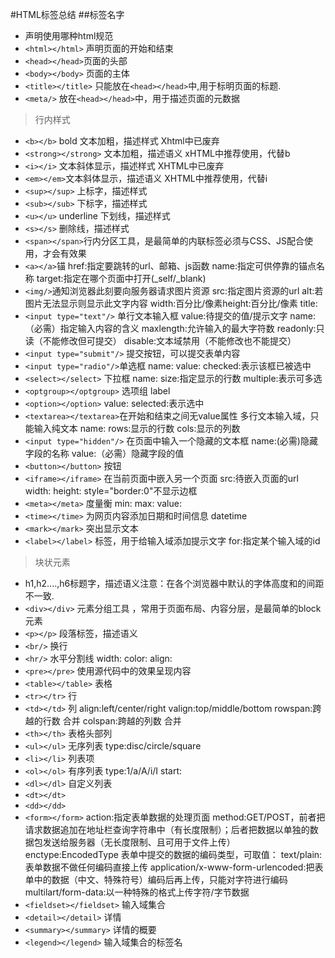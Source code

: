 #HTML标签总结
##标签名字
+ <!DOCTYPE> 声明使用哪种html规范
+ `<html></html>` 声明页面的开始和结束
+ `<head></head>`页面的头部
+ `<body></body>` 页面的主体
+ `<title></title>` 只能放在`<head></head>`中,用于标明页面的标题.
+ `<meta/>` 放在`<head></head>`中，用于描述页面的元数据
> 行内样式

+ `<b></b>` bold   文本加粗，描述样式 Xhtml中已废弃
+ `<strong></strong>` 文本加粗，描述语义 xHTML中推荐使用，代替b
+ `<i></i>` 文本斜体显示，描述样式 XHTML中已废弃
+ `<em></em>`文本斜体显示，描述语义 XHTML中推荐使用，代替i
+ `<sup></sup>` 上标字，描述样式
+ `<sub></sub>` 下标字，描述样式
+ `<u></u>` underline 下划线，描述样式
+ `<s></s>` 删除线，描述样式
+ `<span></span>`行内分区工具，是最简单的内联标签必须与CSS、JS配合使用，才会有效果
+ `<a></a>`锚 href:指定要跳转的url、邮箱、js函数 name:指定可供停靠的锚点名称 target:指定在哪个页面中打开(_self/_blank)
+ `<img/>`通知浏览器此刻要向服务器请求图片资源 src:指定图片资源的url alt:若图片无法显示则显示此文字内容 width:百分比/像素height:百分比/像素 title:
+ `<input type="text"/>` 单行文本输入框 value:待提交的值/提示文字 name:（必需）指定输入内容的含义 maxlength:允许输入的最大字符数 readonly:只读（不能修改但可提交） disable:文本域禁用（不能修改也不能提交）
+ `<input type="submit"/>` 提交按钮，可以提交表单内容
+ `<input type="radio"/>`单选框 name: value: checked:表示该框已被选中
+ `<select></select>` 下拉框 name: size:指定显示的行数
multiple:表示可多选
+ `<optgroup></optgroup>`
选项组
label
+ `<option></option>`
value:
selected:表示选中
+ `<textarea></textarea>`在开始和结束之间无value属性
多行文本输入域，只能输入纯文本
name:
rows:显示的行数
cols:显示的列数
+ `<input type="hidden"/>`
在页面中输入一个隐藏的文本框
name:(必需)隐藏字段的名称
value:（必需）隐藏字段的值
+ `<button></button>`
按钮
+ `<iframe></iframe>`
在当前页面中嵌入另一个页面
src:待嵌入页面的url
width:
height:
style="border:0"不显示边框
+ `<meta></meta>`
度量衡
min:
max:
value:	
+ `<time></time>`
为网页内容添加日期和时间信息
datetime
+ `<mark></mark>` 突出显示文本
+ `<label></label>`
标签，用于给输入域添加提示文字
for:指定某个输入域的id
>块状元素

+ h1,h2....,h6标题字，描述语义注意：在各个浏览器中默认的字体高度和的间距不一致.
+ `<div></div>`
元素分组工具 ，常用于页面布局、内容分层，是最简单的block元素
+ `<p></p>`
段落标签，描述语义
+ `<br/>` 换行
+ `<hr/>`
水平分割线
width:
color:
align:
+ `<pre></pre>`
使用源代码中的效果呈现内容
+ `<table></table>` 表格
+ `<tr></tr>` 行
+ `<td></td>` 列
align:left/center/right
valign:top/middle/bottom
rowspan:跨越的行数 合并
colspan:跨越的列数 合并
+ `<th></th>` 表格头部列
+ `<ul></ul>`
无序列表
type:disc/circle/square
+ `<li></li>`
列表项
+ `<ol></ol>`
有序列表
type:1/a/A/i/I
start:
+ `<dl></dl>`
自定义列表
+ `<dt></dt>`
+ `<dd></dd>`
+ `<form></form>`
action:指定表单数据的处理页面
method:GET/POST，前者把请求数据追加在地址栏查询字符串中（有长度限制）；后者把数据以单独的数据包发送给服务器（无长度限制、且可用于文件上传）<br>
enctype:EncodedType 表单中提交的数据的编码类型，可取值：
text/plain:表单数据不做任何编码直接上传
application/x-www-form-urlencoded:把表单中的数据（中文、特殊符号）编码后再上传，只能对字符进行编码
multilart/form-data:以一种特殊的格式上传字符/字节数据
+ `<fieldset></fieldset>`
输入域集合
+ `<detail></detail>`
详情
+ `<summary></summary>`
详情的概要
+ `<legend></legend>`
输入域集合的标签名


